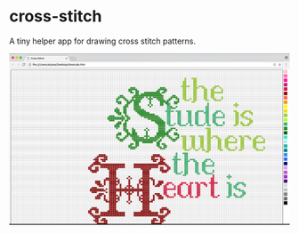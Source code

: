 # cross-stitch
A tiny helper app for drawing cross stitch patterns. 

![Cross stitch pattern sample for Another Round](/Stude%20cross%20stitch%20pattern.png?raw=true "Cross Stitch Pattern")

